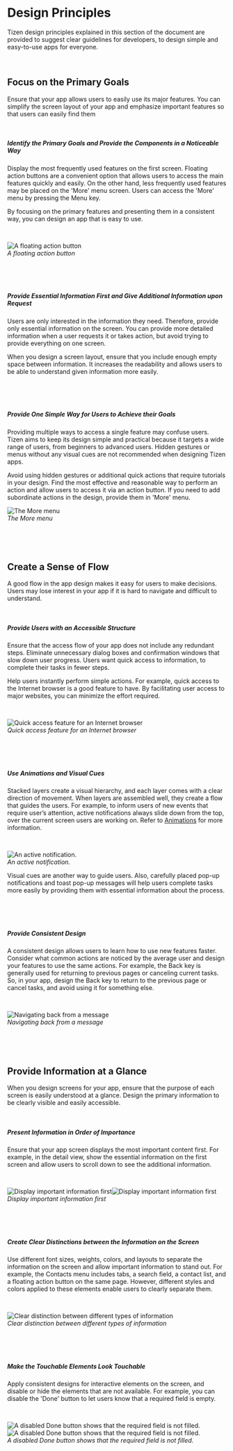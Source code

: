 ﻿# Design Principles

Tizen design principles explained in this section of the document are provided to suggest clear guidelines for developers, to design simple and easy-to-use apps for everyone.

 
<a name="focus-on-the-primary-goals"></a>
## Focus on the Primary Goals

Ensure that your app allows users to easily use its major features. You can simplify the screen layout of your app and emphasize important features so that users can easily find them

 

##### Identify the Primary Goals and Provide the Components in a Noticeable Way

Display the most frequently used features on the first screen. Floating action buttons are a convenient option that allows users to access the main features quickly and easily. On the other hand, less frequently used features may be placed on the 'More' menu screen. Users can access the 'More' menu by pressing the Menu key.

By focusing on the primary features and presenting them in a consistent way, you can design an app that is easy to use.

 


![A floating action button](media/1.1.1.z3_floating_button.png)  
*A floating action button*

 

 

##### Provide Essential Information First and Give Additional Information upon Request

Users are only interested in the information they need. Therefore, provide only essential information on the screen. You can provide more detailed information when a user requests it or takes action, but avoid trying to provide everything on one screen.

When you design a screen layout, ensure that you include enough empty space between information. It increases the readability and allows users to be able to understand given information more easily.

 

 

##### Provide One Simple Way for Users to Achieve their Goals

Providing multiple ways to access a single feature may confuse users. Tizen aims to keep its design simple and practical because it targets a wide range of users, from beginners to advanced users. Hidden gestures or menus without any visual cues are not recommended when designing Tizen apps.

Avoid using hidden gestures or additional quick actions that require tutorials in your design. Find the most effective and reasonable way to perform an action and allow users to access it via an action button. If you need to add subordinate actions in the design, provide them in 'More' menu.


![The More menu](media/1.1.1.png)  
*The More menu*



 

 
<a name="create-a-sense-of-flow"></a>
## Create a Sense of Flow

A good flow in the app design makes it easy for users to make decisions. Users may lose interest in your app if it is hard to navigate and difficult to understand.

 

##### Provide Users with an Accessible Structure

Ensure that the access flow of your app does not include any redundant steps. Eliminate unnecessary dialog boxes and confirmation windows that slow down user progress. Users want quick access to information, to complete their tasks in fewer steps.

Help users instantly perform simple actions. For example, quick access to the Internet browser is a good feature to have. By facilitating user access to major websites, you can minimize the effort required.

 



![Quick access feature for an Internet browser](media/1.2.1.png)  
*Quick access feature for an Internet browser*


 

 

##### Use Animations and Visual Cues

Stacked layers create a visual hierarchy, and each layer comes with a clear direction of movement. When layers are assembled well, they create a flow that guides the users. For example, to inform users of new events that require user’s attention, active notifications always slide down from the top, over the current screen users are working on. Refer to [Animations](../platform/styles/animations.md) for more information.

 



![An active notification.](media/1.2.2.png)  
*An active notification.*



Visual cues are another way to guide users. Also, carefully placed pop-up notifications and toast pop-up messages will help users complete tasks more easily by providing them with essential information about the process.

 

 

##### Provide Consistent Design

A consistent design allows users to learn how to use new features faster. Consider what common actions are noticed by the average user and design your features to use the same actions. For example, the Back key is generally used for returning to previous pages or canceling current tasks. So, in your app, design the Back key to return to the previous page or cancel tasks, and avoid using it for something else.

 



![Navigating back from a message](media/1.1.3.z3_navigation_back.png)  
*Navigating back from a message*


 

 
<a name="provide-information-at-a-glance"></a>
## Provide Information at a Glance

When you design screens for your app, ensure that the purpose of each screen is easily understood at a glance. Design the primary information to be clearly visible and easily accessible.

 

##### Present Information in Order of Importance

Ensure that your app screen displays the most important content first. For example, in the detail view, show the essential information on the first screen and allow users to scroll down to see the additional information.

 



![Display important information first](media/princicple_contacts_03.png)![Display important information first](media/princicple_contacts_04.png)  
*Display important information first*



 

 

##### Create Clear Distinctions between the Information on the Screen

Use different font sizes, weights, colors, and layouts to separate the information on the screen and allow important information to stand out. For example, the Contacts menu includes tabs, a search field, a contact list, and a floating action button on the same page. However, different styles and colors applied to these elements enable users to clearly separate them.

 


![Clear distinction between different types of information](media/princicple_contacts_05.png)  
*Clear distinction between different types of information*



 

 

##### Make the Touchable Elements Look Touchable

Apply consistent designs for interactive elements on the screen, and disable or hide the elements that are not available. For example, you can disable the 'Done' button to let users know that a required field is empty.

 



![A disabled Done button shows that the required field is not filled.](media/princicple_contacts_06.png)![A disabled Done button shows that the required field is not filled.](media/princicple_contacts_07.png)  
*A disabled Done button shows that the required field is not filled.*

